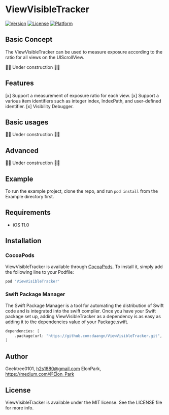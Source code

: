 # ViewVisibleTracker

[![Version](https://img.shields.io/cocoapods/v/ViewVisibleTracker.svg?style=flat)](https://cocoapods.org/pods/ViewVisibleTracker)
[![License](https://img.shields.io/cocoapods/l/ViewVisibleTracker.svg?style=flat)](https://cocoapods.org/pods/ViewVisibleTracker)
[![Platform](https://img.shields.io/cocoapods/p/ViewVisibleTracker.svg?style=flat)](https://cocoapods.org/pods/ViewVisibleTracker)

## Basic Concept
The ViewVisibleTracker can be used to measure exposure according to the ratio for all views on the UIScrollView.

👨‍🔧 Under construction 🧑‍🔧

## Features
[x] Support a measurement of exposure ratio for each view.
[x] Support a various item identifiers such as integer index, IndexPath, and user-defined identifier.
[x] Visibility Debugger.

## Basic usages

👨‍🔧 Under construction 🧑‍🔧

## Advanced

👨‍🔧 Under construction 🧑‍🔧

## Example

To run the example project, clone the repo, and run `pod install` from the Example directory first.

## Requirements
- iOS 11.0

## Installation

### CocoaPods

ViewVisibleTracker is available through [CocoaPods](https://cocoapods.org). To install
it, simply add the following line to your Podfile:

```ruby
pod 'ViewVisibleTracker'
```

### Swift Package Manager

The Swift Package Manager is a tool for automating the distribution of Swift code and is integrated into the swift compiler.
Once you have your Swift package set up, adding ViewVisibleTracker as a dependency is as easy as adding it to the dependencies value of your Package.swift.

```swift
dependencies: [
    .package(url: "https://github.com:daangn/ViewVisibleTracker.git", .upToNextMajor(from: "0.1.0"))
]
```

## Author

Geektree0101, h2s1880@gmail.com
ElonPark, https://medium.com/@Elon_Park

## License

ViewVisibleTracker is available under the MIT license. See the LICENSE file for more info.
